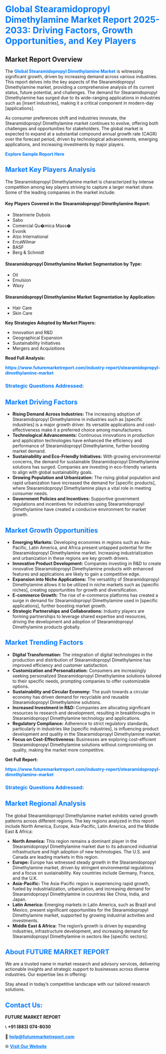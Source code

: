 <h1 style="color: #007BFF;">Global Stearamidopropyl Dimethylamine Market Report 2025-2033: Driving Factors, Growth Opportunities, and Key Players</h1>

<section id="overview">
<h2>Market Report Overview</h2>
<p>The <a href="https://www.futuremarketreport.com/industry-report/stearamidopropyl-dimethylamine-market" style="color: #007BFF; text-decoration: none;"><strong>Global Stearamidopropyl Dimethylamine Market</strong></a> is witnessing significant growth, driven by increasing demand across various industries. This report delves into the key aspects of the Stearamidopropyl Dimethylamine market, providing a comprehensive analysis of its current status, future potential, and challenges. The demand for Stearamidopropyl Dimethylamine has surged due to its wide-ranging applications in industries such as [insert industries], making it a critical component in modern-day [applications].</p>
<p>As consumer preferences shift and industries innovate, the Stearamidopropyl Dimethylamine market continues to evolve, offering both challenges and opportunities for stakeholders. The global market is expected to expand at a substantial compound annual growth rate (CAGR) over the forecast period, driven by technological advancements, emerging applications, and increasing investments by major players.</p>
</section>

<section id="overview">
<p><a href="https://www.futuremarketreport.com/request-sample/reportId=33368" style="color: #007BFF; text-decoration: none;"><strong>Explore Sample Report Here</strong></a></p>
</section>

<section id="key-players">
<h2 style="color: #007BFF;">Market Key Players Analysis</h2>
<p>The Stearamidopropyl Dimethylamine market is characterized by intense competition among key players striving to capture a larger market share. Some of the leading companies in the market include:</p>
<h4>Key Players Covered in the Stearamidopropyl Dimethylamine Report:</h4>
<ul><li>Stearinerie Dubois</li><li>Sabo</li><li>Comercial Qu�mica Mass�</li><li>Evonik</li><li>Alzo International</li><li>ErcaWilmar</li><li>BASF</li><li>Berg &amp; Schmidt</li></ul>
<h4>Stearamidopropyl Dimethylamine Market Segmentation by Type:</h4>
<ul><li>Oil</li><li>Emulsion</li><li>Waxy</li></ul>

<h4>Stearamidopropyl Dimethylamine Market Segmentation by Application:</h4>
<ul><li>Hair Care</li><li>Skin Care</li></ul>
<p><strong>Key Strategies Adopted by Market Players:</strong></p>
<ul>
<li>Innovation and R&D</li>
<li>Geographical Expansion</li>
<li>Sustainability Initiatives</li>
<li>Mergers and Acquisitions</li>
</ul>
</section>

<section>
<p><strong>Read Full Analysis: </strong></p><a href="https://www.futuremarketreport.com/industry-report/stearamidopropyl-dimethylamine-market" style="color: #007BFF; text-decoration: none;"><strong>https://www.futuremarketreport.com/industry-report/stearamidopropyl-dimethylamine-market</strong></a>
<h3 style="color: #007BFF;">Strategic Questions Addressed:</h3>
</section>

<section id="driving-factors">
<h2 style="color: #007BFF;">Market Driving Factors</h2>
<ul>
<li><strong>Rising Demand Across Industries:</strong> The increasing adoption of Stearamidopropyl Dimethylamine in industries such as [specific industries] is a major growth driver. Its versatile applications and cost-effectiveness make it a preferred choice among manufacturers.</li>
<li><strong>Technological Advancements:</strong> Continuous innovations in production and application technologies have enhanced the efficiency and performance of Stearamidopropyl Dimethylamine, further boosting market demand.</li>
<li><strong>Sustainability and Eco-Friendly Initiatives:</strong> With growing environmental concerns, the demand for sustainable Stearamidopropyl Dimethylamine solutions has surged. Companies are investing in eco-friendly variants to align with global sustainability goals.</li>
<li><strong>Growing Population and Urbanization:</strong> The rising global population and rapid urbanization have increased the demand for [specific products], where Stearamidopropyl Dimethylamine plays a vital role in meeting consumer needs.</li>
<li><strong>Government Policies and Incentives:</strong> Supportive government regulations and incentives for industries using Stearamidopropyl Dimethylamine have created a conducive environment for market growth.</li>
</ul>
</section>

<section id="growth-opportunities">
<h2 style="color: #007BFF;">Market Growth Opportunities</h2>
<ul>
<li><strong>Emerging Markets:</strong> Developing economies in regions such as Asia-Pacific, Latin America, and Africa present untapped potential for the Stearamidopropyl Dimethylamine market. Increasing industrialization and urbanization in these regions are key growth drivers.</li>
<li><strong>Innovative Product Development:</strong> Companies investing in R&D to create innovative Stearamidopropyl Dimethylamine products with enhanced features and applications are likely to gain a competitive edge.</li>
<li><strong>Expansion into Niche Applications:</strong> The versatility of Stearamidopropyl Dimethylamine allows it to be utilized in niche markets such as [specific niches], creating opportunities for growth and diversification.</li>
<li><strong>E-commerce Growth:</strong> The rise of e-commerce platforms has created a surge in demand for Stearamidopropyl Dimethylamine used in [specific applications], further boosting market growth.</li>
<li><strong>Strategic Partnerships and Collaborations:</strong> Industry players are forming partnerships to leverage shared expertise and resources, driving the development and adoption of Stearamidopropyl Dimethylamine products globally.</li>
</ul>
</section>

<section id="trending-factors">
<h2 style="color: #007BFF;">Market Trending Factors</h2>
<ul>
<li><strong>Digital Transformation:</strong> The integration of digital technologies in the production and distribution of Stearamidopropyl Dimethylamine has improved efficiency and customer satisfaction.</li>
<li><strong>Customization and Personalization:</strong> Consumers are increasingly seeking personalized Stearamidopropyl Dimethylamine solutions tailored to their specific needs, prompting companies to offer customizable options.</li>
<li><strong>Sustainability and Circular Economy:</strong> The push towards a circular economy has driven demand for recyclable and reusable Stearamidopropyl Dimethylamine solutions.</li>
<li><strong>Increased Investment in R&D:</strong> Companies are allocating significant resources to research and development, resulting in breakthroughs in Stearamidopropyl Dimethylamine technology and applications.</li>
<li><strong>Regulatory Compliance:</strong> Adherence to strict regulatory standards, particularly in industries like [specific industries], is influencing product development and quality in the Stearamidopropyl Dimethylamine market.</li>
<li><strong>Focus on Cost-Effectiveness:</strong> Businesses are exploring cost-efficient Stearamidopropyl Dimethylamine solutions without compromising on quality, making the market more competitive.</li>
</ul>
</section>

<section>
<p><strong>Get Full Report: </strong></p><a href="https://www.futuremarketreport.com/industry-report/stearamidopropyl-dimethylamine-market" style="color: #007BFF; text-decoration: none;"><strong>https://www.futuremarketreport.com/industry-report/stearamidopropyl-dimethylamine-market</strong></a>
<h3 style="color: #007BFF;">Strategic Questions Addressed:</h3>
</section>


<section id="regional-analysis">
<h2 style="color: #007BFF;">Market Regional Analysis</h2>
<p>The global Stearamidopropyl Dimethylamine market exhibits varied growth patterns across different regions. The key regions analyzed in this report include North America, Europe, Asia-Pacific, Latin America, and the Middle East & Africa:</p>
<ul>
<li><strong>North America:</strong> This region remains a dominant player in the Stearamidopropyl Dimethylamine market due to its advanced industrial infrastructure and high adoption of new technologies. The U.S. and Canada are leading markets in this region.</li>
<li><strong>Europe:</strong> Europe has witnessed steady growth in the Stearamidopropyl Dimethylamine market, driven by stringent environmental regulations and a focus on sustainability. Key countries include Germany, France, and the U.K.</li>
<li><strong>Asia-Pacific:</strong> The Asia-Pacific region is experiencing rapid growth, fueled by industrialization, urbanization, and increasing demand for Stearamidopropyl Dimethylamine in countries like China, India, and Japan.</li>
<li><strong>Latin America:</strong> Emerging markets in Latin America, such as Brazil and Mexico, present significant opportunities for the Stearamidopropyl Dimethylamine market, supported by growing industrial activities and investments.</li>
<li><strong>Middle East & Africa:</strong> The region’s growth is driven by expanding industries, infrastructure development, and increasing demand for Stearamidopropyl Dimethylamine in sectors like [specific sectors].</li>
</ul>
</section>

<footer>
<h2 style="color: #007BFF;">About FUTURE MARKET REPORT</h2>
<p>We are a trusted name in market research and advisory services, delivering actionable insights and strategic support to businesses across diverse industries. Our expertise lies in offering:</p>

<p>Stay ahead in today’s competitive landscape with our tailored research solutions.</p>

<h2 style="color: #007BFF;">Contact Us:</h2>
<p><strong>FUTURE MARKET REPORT</strong></p>
<p>📞 <strong>+91 (883) 074-8030</strong></p>
<p>📧 <strong><a href="mailto:help@futuremarketreport.com" style="color: #007BFF;">help@futuremarketreport.com</a></strong></p>
<p>🌐 <strong><a href="https://www.futuremarketreport.com/" style="color: #007BFF;">Visit Our Website</a></strong></p>
</footer>